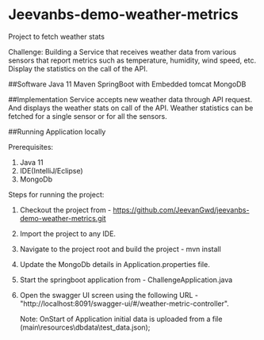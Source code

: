 # Jeevanbs-demo-weather-metrics
Project to fetch weather stats

Challenge:
Building a Service that receives weather data from various sensors that report metrics such as temperature, humidity, wind speed, etc. 
Display the statistics on the call of the API.

##Software
Java 11
Maven
SpringBoot with Embedded tomcat
MongoDB

##Implementation
Service accepts new weather data through API request.
And displays the weather stats on call of the API. Weather statistics can be fetched for a single sensor or for all the sensors.

##Running Application locally

Prerequisites:
1. Java 11
2. IDE(IntelliJ/Eclipse)
3. MongoDb

Steps for running the project:
1. Checkout the project from - https://github.com/JeevanGwd/jeevanbs-demo-weather-metrics.git
2. Import the project to any IDE.
3. Navigate to the project root and build the project - mvn install
4. Update the MongoDb details in Application.properties file.
5. Start the springboot application from - ChallengeApplication.java
6. Open the swagger UI screen using the following URL - "http://localhost:8091/swagger-ui/#/weather-metric-controller". 

    Note: OnStart of Application initial data is uploaded from a file (main\resources\dbdata\test_data.json);